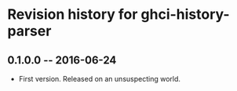 # Revision history for ghci-history-parser

## 0.1.0.0  -- 2016-06-24

* First version. Released on an unsuspecting world.
